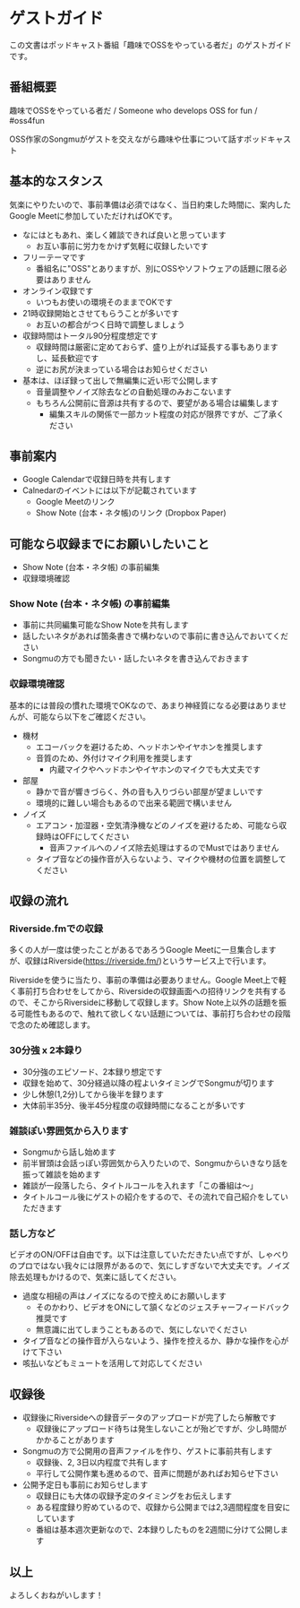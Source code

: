 # ゲストガイド
この文書はポッドキャスト番組「趣味でOSSをやっている者だ」のゲストガイドです。

## 番組概要
趣味でOSSをやっている者だ / Someone who develops OSS for fun / #oss4fun

OSS作家のSongmuがゲストを交えながら趣味や仕事について話すポッドキャスト

## 基本的なスタンス
気楽にやりたいので、事前準備は必須ではなく、当日約束した時間に、案内したGoogle Meetに参加していただければOKです。

- なにはともあれ、楽しく雑談できれば良いと思っています
    - お互い事前に労力をかけず気軽に収録したいです
- フリーテーマです
    - 番組名に"OSS"とありますが、別にOSSやソフトウェアの話題に限る必要はありません
- オンライン収録です
    - いつもお使いの環境そのままでOKです
- 21時収録開始とさせてもらうことが多いです
    - お互いの都合がつく日時で調整しましょう
- 収録時間はトータル90分程度想定です
    - 収録時間は厳密に定めておらず、盛り上がれば延長する事もありますし、延長歓迎です
    - 逆にお尻が決まっている場合はお知らせください
- 基本は、ほぼ録って出しで無編集に近い形で公開します
    - 音量調整やノイズ除去などの自動処理のみおこないます
    - もちろん公開前に音源は共有するので、要望がある場合は編集します
        - 編集スキルの関係で一部カット程度の対応が限界ですが、ご了承ください

## 事前案内
- Google Calendarで収録日時を共有します
- Calnedarのイベントには以下が記載されています
    - Google Meetのリンク
    - Show Note (台本・ネタ帳)のリンク (Dropbox Paper)

## 可能なら収録までにお願いしたいこと
- Show Note (台本・ネタ帳) の事前編集
- 収録環境確認

### Show Note (台本・ネタ帳) の事前編集
- 事前に共同編集可能なShow Noteを共有します
- 話したいネタがあれば箇条書きで構わないので事前に書き込んでおいてください
- Songmuの方でも聞きたい・話したいネタを書き込んでおきます

### 収録環境確認
基本的には普段の慣れた環境でOKなので、あまり神経質になる必要はありませんが、可能なら以下をご確認ください。

- 機材
    - エコーバックを避けるため、ヘッドホンやイヤホンを推奨します
    - 音質のため、外付けマイク利用を推奨します
        - 内蔵マイクやヘッドホンやイヤホンのマイクでも大丈夫です
- 部屋
    - 静かで音が響きづらく、外の音も入りづらい部屋が望ましいです
    - 環境的に難しい場合もあるので出来る範囲で構いません
- ノイズ
    - エアコン・加湿器・空気清浄機などのノイズを避けるため、可能なら収録時はOFFにしてください
        - 音声ファイルへのノイズ除去処理はするのでMustではありません
    - タイプ音などの操作音が入らないよう、マイクや機材の位置を調整してください

## 収録の流れ

### Riverside.fmでの収録
多くの人が一度は使ったことがあるであろうGoogle Meetに一旦集合しますが、収録はRiverside(<https://riverside.fm/>)というサービス上で行います。

Riversideを使うに当たり、事前の準備は必要ありません。Google Meet上で軽く事前打ち合わせをしてから、Riversideの収録画面への招待リンクを共有するので、そこからRiversideに移動して収録します。Show Note上以外の話題を振る可能性もあるので、触れて欲しくない話題については、事前打ち合わせの段階で念のため確認します。

### 30分強 x 2本録り
- 30分強のエピソード、2本録り想定です
- 収録を始めて、30分経過以降の程よいタイミングでSongmuが切ります
- 少し休憩(1,2分)してから後半を録ります
- 大体前半35分、後半45分程度の収録時間になることが多いです

### 雑談ぽい雰囲気から入ります
- Songmuから話し始めます
- 前半冒頭は会話っぽい雰囲気から入りたいので、Songmuからいきなり話を振って雑談を始めます
- 雑談が一段落したら、タイトルコールを入れます「この番組は〜」
- タイトルコール後にゲストの紹介をするので、その流れで自己紹介をしていただきます

### 話し方など
ビデオのON/OFFは自由です。以下は注意していただきたい点ですが、しゃべりのプロではない我々には限界があるので、気にしすぎないで大丈夫です。ノイズ除去処理もかけるので、気楽に話してください。

- 過度な相槌の声はノイズになるので控えめにお願いします
    - そのかわり、ビデオをONにして頷くなどのジェスチャーフィードバック推奨です
    - 無意識に出てしまうこともあるので、気にしないでください
- タイプ音などの操作音が入らないよう、操作を控えるか、静かな操作を心がけて下さい
- 咳払いなどもミュートを活用して対応してください

## 収録後
- 収録後にRiversideへの録音データのアップロードが完了したら解散です
    - 収録後にアップロード待ちは発生しないことが殆どですが、少し時間がかかることがあります
- Songmuの方で公開用の音声ファイルを作り、ゲストに事前共有します
    - 収録後、2, 3日以内程度で共有します
    - 平行して公開作業も進めるので、音声に問題があればお知らせ下さい
- 公開予定日も事前にお知らせします
    - 収録日にも大体の収録予定のタイミングをお伝えします
    - ある程度録り貯めているので、収録から公開までは2,3週間程度を目安にしています
    - 番組は基本週次更新なので、2本録りしたものを2週間に分けて公開します

## 以上
よろしくおねがいします！
